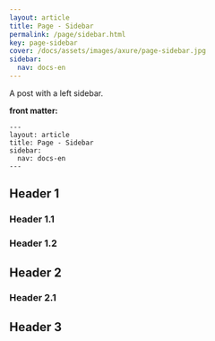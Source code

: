 ```yaml
---
layout: article
title: Page - Sidebar
permalink: /page/sidebar.html
key: page-sidebar
cover: /docs/assets/images/axure/page-sidebar.jpg
sidebar:
  nav: docs-en
---
```


A post with a left sidebar.

<!--more-->

**front matter:**

    ---
    layout: article
    title: Page - Sidebar
    sidebar:
      nav: docs-en
    ---

## Header 1

### Header 1.1

### Header 1.2

## Header 2

### Header 2.1

## Header 3
